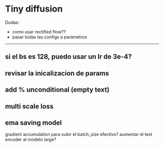 # Tiny diffusion 

Dudas:

- como usar rectified flow??
- pasar todas las configs a parámetros
----
si el bs es 128, puedo usar un lr de 3e-4?
----
revisar la inicalizacion de params
----
add % unconditional (empty text)
----
multi scale loss
----
ema saving model
----
gradient accumulation para subir el batch_size efectivo?
aumentar el text encoder al modelo large?

